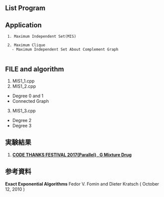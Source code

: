 ## List Program

## Application
```
 1. Maximum Independent Set(MIS)

 2. Maximum Clique
   - Maximum Independent Set About Complement Graph
  
```


## FILE and algorithm



1. MIS1\_1.cpp 
2. MIS1\_2.cpp 
- Degree 0 and 1
- Connected Graph
3. MIS1\_3.cpp 
- Degree 2 
- Degree 3


## 実験結果

1. [**CODE THANKS FESTIVAL 2017(Parallel) , G Mixture Drug**]( https://atcoder.jp/contests/code-thanks-festival-2017-open/submissions?f.Task=code_thanks_festival_2017_g&f.Language=3003&f.Status=AC&f.User=obata1234/ )

## 参考資料
 **Exact Exponential Algorithms**  Fedor V. Fomin and Dieter Kratsch ( October 12, 2010 )
